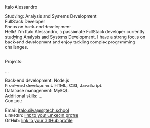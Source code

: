 Italo Alessandro

Studying: Analysis and Systems Development<br>
FullStack Developer<br>
Focus on back-end development<br>
Hello! I'm Italo Alessandro, a passionate FullStack developer currently studying Analysis and Systems Development. I have a strong focus on back-end development and enjoy tackling complex programming challenges.<br><br>

Projects:<br>

...<br>

Back-end development: Node.js<br>
Front-end development: HTML, CSS, JavaScript.<br>
Database management: MySQL.<br>
Additional skills: ...<br>
Contact: <br>

Email: italo.silva@sptech.school<br>
LinkedIn: [link to your LinkedIn profile](https://www.linkedin.com/in/italo-alessandro-da-silva-391427239/)<br>
GitHub: [link to your GitHub profile](https://github.com/ItaloAlessandro)<br>
